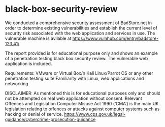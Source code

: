 # black-box-security-review
We conducted a comprehensive security assessment of BadStore.net in order to determine existing vulnerabilities and establish the current level of security risk associated with the web application and services in use. The vulnerable machine is avilable at https://www.vulnhub.com/entry/badstore-123,41/

The report provided is for educational purpose only and shows an example of a penetration testing black box security review. The vulnerable web application is included.

Requirements:
VMware or Virtual Box/n
Kali Linux/Parrot OS or any other penetration testing suite
Familiarity with Linux, web applications and networking 

DISCLAIMER:
As mentioned this is for educational purposes only and should not be attempted on real web application without consent. Relevant Offences and Legislation
Computer Misuse Act 1990 (‘CMA’) is the main UK legislation relating to offences or attacks against computer systems such as hacking or denial of service.
https://www.cps.gov.uk/legal-guidance/cybercrime-prosecution-guidance
